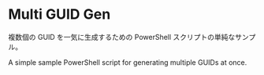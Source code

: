 # Multi GUID Gen
複数個の GUID を一気に生成するための PowerShell スクリプトの単純なサンプル。

A simple sample PowerShell script for generating multiple GUIDs at once.
